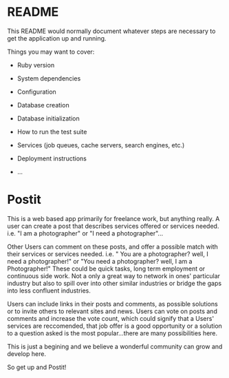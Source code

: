 # README

This README would normally document whatever steps are necessary to get the
application up and running.

Things you may want to cover:

* Ruby version

* System dependencies

* Configuration

* Database creation

* Database initialization

* How to run the test suite

* Services (job queues, cache servers, search engines, etc.)

* Deployment instructions

* ...
# Postit
This is a web based app primarily for freelance work, but anything really.
A user can create a post that describes services offered or services needed. 
i.e. "I am a photographer" or "I need a photographer"...

Other Users can comment on these posts, and offer a possible match with their services or services needed. 
i.e. " You are a photographer? well, I need a photographer!" or "You need a photographer? well, I am a Photographer!"
These could be quick tasks, long term employment or continuous side work. Not a only a great way to network in ones' particular industry but also to spill over into other similar industries or bridge the gaps into less confluent industries.

Users can include links in their posts and comments, as possible solutions or to invite others to relevant sites and news.
Users can vote on posts and comments and increase the vote count, which could signify that a Users' services are reccomended, that job offer is a good opportunity or a solution to a question asked is the most popular...there are many possibilities here.

This is just a begining and we believe a wonderful community can grow and develop here. 

So get up and Postit!
